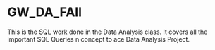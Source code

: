 # GW_DA_FAll

This is the SQL work done in the Data Analysis class.
It covers all the important SQL Queries n concept to ace Data Analysis Project.
